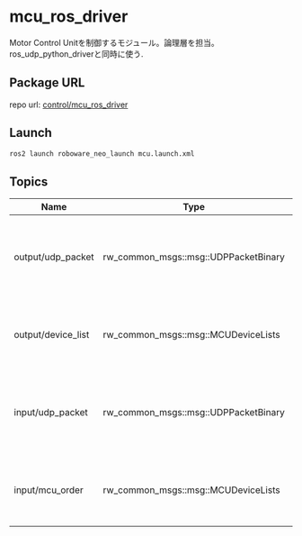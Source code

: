 # mcu_ros_driver

Motor Control Unitを制御するモジュール。論理層を担当。ros_udp_python_driverと同時に使う.

## Package URL

repo url: [control/mcu_ros_driver](https://github.com/hakoroboken/roboware-neo.universe/tree/main/control/mcu_ros_driver)

## Launch

```bash
ros2 launch roboware_neo_launch mcu.launch.xml
```

## Topics

| Name               | Type                                   | Description                                       |
|--------------------|----------------------------------------|---------------------------------------------------|
| output/udp_packet  | rw_common_msgs::msg::UDPPacketBinary   | UDPパケットのバイナリデータを配信するパブリッシャー  |
| output/device_list | rw_common_msgs::msg::MCUDeviceLists    | MCUデバイスリストを配信するパブリッシャー            |
| input/udp_packet   | rw_common_msgs::msg::UDPPacketBinary   | UDPパケットのバイナリデータを受信するサブスクライバー |
| input/mcu_order    | rw_common_msgs::msg::MCUDeviceLists    | MCUデバイスの指令データを受信するサブスクライバー     |